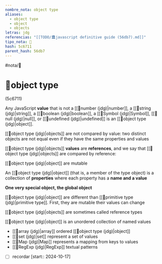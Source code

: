 ```yaml
---
nombre_nota: object type
aliases:
  - object type
  - object
  - objects
letras: jdg
referencias: "[[TODO/🏛️javascript definitive guide (56db7).md]]"
tipo_nota: 📑
hash: 5c6711
parent_hash: 56db7
---
```


#nota/📑

# 📑object type
<div class="hash">(5c6711)</div>


Any JavaScript __value__ that is not a [[📑number (jdg)|number]], a [[📑string (jdg)|string]], a [[📑boolean (jdg)|boolean]], a [[📑Symbol (jdg)|Symbol]], [[📑null (jdg)|null]], or [[📑undefined (jdg)|undefined]] is an [[📑object type (jdg)|object]].

[[📑object type (jdg)|objects]] are not compared by value: two distinct objects are not equal even if they have the same properties and values

[[📑object type (jdg)|objects]] __values__ are __references__, and we say that [[📑object type (jdg)|objects]] are compared by reference:

[[📑object type (jdg)|object]] are mutable

An [[📑object type (jdg)|object]] (that is, a member of the type object) is a collection of __properties__ where each property has a __name and a value__

 __One very special object, the global object__

[[📑object type (jdg)|object]] are different than [[📑primitive type (jdg)|primitive type]]. First, they are mutable their values can
change

[[📑object type (jdg)|objects]] are sometimes called reference types

[[📑object type (jdg)|object]] is an unordered collection of named values

- [[📑array (jdg)|array]]  ordered [[📑object type (jdg)|object]]
- [[📑set (jdg)|set]] represent a set of values
- [[📑Map (jdg)|Map]]  represents a mapping from keys to values
- [[📑RegExp (jdg)|RegExp]]  textual patterns

- [ ] recordar  [start:: 2024-10-17]
